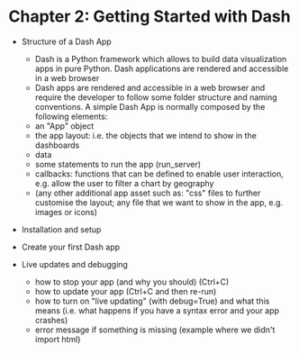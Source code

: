 # Chapter 2: Getting Started with Dash

- Structure of a Dash App
  -  Dash is a Python framework which allows to build data visualization apps in pure Python. Dash applications are rendered and accessible in a web browser
  -  Dash apps are rendered and accessible in a web browser and require the developer to follow some folder structure and naming conventions. A simple Dash App is normally composed by the following elements:
    -  an "App" object
    -  the app layout: i.e. the objects that we intend to show in the dashboards
    -  data
    -  some statements to run the app (run_server)
    -  callbacks: functions that can be defined to enable user interaction, e.g. allow the user to filter a chart by geography
    -  (any other additional app asset such as: "css" files to further customise the layout; any file that we want to show in the app, e.g. images or icons)

- Installation and setup
- Create your first Dash app
- Live updates and debugging
  - how to stop your app (and why you should) (Ctrl+C)
  - how to update your app (Ctrl+C and then re-run)
  - how to turn on "live updating" (with debug=True) and what this means (i.e. what happens if you have a syntax error and your app crashes)
  - error message if something is missing (example where we didn't import html)

